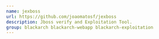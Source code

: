 ```yaml
---
name: jexboss
url: https://github.com/joaomatosf/jexboss
description: Jboss verify and Exploitation Tool.
group: blackarch blackarch-webapp blackarch-exploitation
---
```

